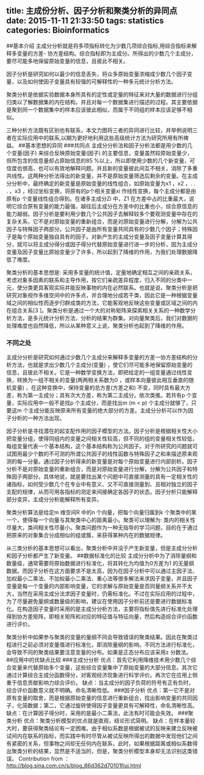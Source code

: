 title: 主成份分析、因子分析和聚类分析的异同点
date: 2015-11-11 21:33:50
tags: statistics
categories: Bioinformatics
---
##基本介绍
主成分分析就是将多项指标转化为少数几项综合指标,用综合指标来解释多变量的方差- 协方差结构。综合指标即为主成分。所得出的少数几个主成分，要尽可能多地保留原始变量的信息，且彼此不相关。

因子分析是研究如何以最少的信息丢失，将众多原始变量浓缩成少数几个因子变量，以及如何使因子变量具有较强的可解释性的一种多元统计分析方法。

聚类分析是依据实验数据本身所具有的定性或定量的特征来对大量的数据进行分组归类以了解数据集的内在结构，并且对每一个数据集进行描述的过程。其主要依据是聚到同一个数据集中的样本应该彼此相似，而属于不同组的样本应该足够不相似。

三种分析方法既有区别也有联系，本文力图将三者的异同进行比较，并举例说明三者在实际应用中的联系,以期为更好地利用这些高级统计方法为研究所用有所裨益。
##基本思想的异同
###共同点
主成分分析法和因子分析法都是用少数的几个变量(因子) 来综合反映原始变量(因子) 的主要信息，变量虽然较原始变量少，但所包含的信息量却占原始信息的85 %以上，所以即使用少数的几个新变量，可信度也很高，也可以有效地解释问题。并且新的变量彼此间互不相关，消除了多重共线性。这两种分析法得出的新变量，并不是原始变量筛选后剩余的变量。在主成分分析中，最终确定的新变量是原始变量的线性组合，如原始变量为x1 ，x2 ，. . . ，x3 ，经过坐标变换，将原有的p个相关变量xi 作线性变换，每个主成分都是由原有p 个变量线性组合得到。在诸多主成分Zi 中，Z1 在方差中占的比重最大，说明它综合原有变量的能力最强，越往后主成分在方差中的比重也小，综合原信息的能力越弱。因子分析是要利用少数几个公共因子去解释较多个要观测变量中存在的复杂关系，它不是对原始变量的重新组合，而是对原始变量进行分解，分解为公共因子与特殊因子两部分。公共因子是由所有变量共同具有的少数几个因子；特殊因子是每个原始变量独自具有的因子。对新产生的主成分变量及因子变量计算其得分，就可以将主成分得分或因子得分代替原始变量进行进一步的分析，因为主成分变量及因子变量比原始变量少了许多，所以起到了降维的作用，为我们处理数据降低了难度。

聚类分析的基本思想是: 采用多变量的统计值，定量地确定相互之间的亲疏关系，考虑对象多因素的联系和主导作用，按它们亲疏差异程度，归入不同的分类中一元，使分类更具客观实际并能反映事物的内在必然联系。也就是说，聚类分析是把研究对象视作多维空间中的许多点，并合理地分成若干类，因此它是一种根据变量域之间的相似性而逐步归群成类的方法，它能客观地反映这些变量或区域之间的内在组合关系[3 ]。聚类分析是通过一个大的对称矩阵来探索相关关系的一种数学分析方法，是多元统计分析方法，分析的结果为群集。对向量聚类后，我们对数据的处理难度也自然降低，所以从某种意义上说，聚类分析也起到了降维的作用。
### 不同之处
主成分分析是研究如何通过少数几个主成分来解释多变量的方差一协方差结构的分析方法，也就是求出少数几个主成分(变量) ，使它们尽可能多地保留原始变量的信息，且彼此不相关。它是一种数学变换方法，即把给定的一组变量通过线性变换，转换为一组不相关的变量(两两相关系数为0 ，或样本向量彼此相互垂直的随机变量) ，在这种变换中，保持变量的总方差(方差之和) 不变，同时具有最大方差，称为第一主成分；具有次大方差，称为第二主成分。依次类推。若共有p 个变量，实际应用中一般不是找p 个主成分，而是找出m (m < p) 个主成分就够了，只要这m 个主成分能反映原来所有变量的绝大部分的方差。主成分分析可以作为因子分析的一种方法出现。

因子分析是寻找潜在的起支配作用的因子模型的方法。因子分析是根据相关性大小把变量分组，使得同组内的变量之间相关性较高，但不同的组的变量相关性较低，每组变量代表一个基本结构，这个基本结构称为公共因子。对于所研究的问题就可试图用最少个数的不可测的所谓公共因子的线性函数与特殊因子之和来描述原来观测的每一分量。通过因子分析得来的新变量是对每个原始变量进行内部剖析。因子分析不是对原始变量的重新组合，而是对原始变量进行分解，分解为公共因子和特殊因子两部分。具体地说，就是要找出某个问题中可直接测量的具有一定相关性的诸指标，如何受少数几个在专业中有意义、又不可直接测量到、且相对独立的因子支配的规律，从而可用各指标的测定来间接确定各因子的状态。因子分析只能解释部分变异，主成分分析能解释所有变异。       

聚类分析算法是给定m 维空间R 中的n 个向量，把每个向量归属到k 个聚类中的某一个，使得每一个向量与其聚类中心的距离最小。聚类可以理解为: 类内的相关性尽量大，类间相关性尽量小。聚类问题作为一种无指导的学习问题，目的在于通过把原来的对象集合分成相似的组或簇，来获得某种内在的数据规律。

从三类分析的基本思想可以看出，聚类分析中并没于产生新变量，但是主成分分析和因子分析都产生了新变量。
##数据标准化的比较
主成分分析中为了消除量纲和数量级，通常需要将原始数据进行标准化，将其转化为均值为0方差为1 的无量纲数据。而因子分析在这方面要求不是太高，因为在因子分析中可以通过主因子法、加权最小二乘法、不加权最小二乘法、重心法等很多解法来求因子变量，并且因子变量是每一个变量的内部影响变量，它的求解与原始变量是否同量纲关系并不太大，当然在采用主成分法求因子变量时，仍需标准化。不过在实际应用的过程中，为了尽量避免量纲或数量级的影响，建议在使用因子分析前还是要进行数据标准化。在构造因子变量时采用的是主成分分析方法，主要将指标值先进行标准化处理得到协方差矩阵，即相关矩阵和对应的特征值与特征向量，然后构造综合评价函数进行评价。

聚类分析中如果参与聚类的变量的量纲不同会导致错误的聚类结果。因此在聚类过程进行之前必须对变量值进行标准化，即消除量纲的影响。不同方法进行标准化，会导致不同的聚类结果要注意变量的分布。如果是正态分布应该采用z 分数法。
##应用中的优缺点比较
###主成分分析
<i class="fa fa-diamond"></i>优点：首先它利用降维技术用少数几个综合变量来代替原始多个变量，这些综合变量集中了原始变量的大部分信息。其次它通过计算综合主成分函数得分，对客观经济现象进行科学评价。再次它在应用上侧重于信息贡献影响力综合评价。
<i class="fa fa-times"></i>缺点：当主成分的因子负荷的符号有正有负时，综合评价函数意义就不明确。命名清晰性低。
###因子分析
<i class="fa fa-diamond"></i>优点：第一它不是对原有变量的取舍，而是根据原始变量的信息进行重新组合，找出影响变量的共同因子，化简数据；第二，它通过旋转使得因子变量更具有可解释性，命名清晰性高。
<i class="fa fa-times"></i>缺点：在计算因子得分时，采用的是最小二乘法，此法有时可能会失效。
###聚类分析
<i class="fa fa-diamond"></i>优点：聚类分析模型的优点就是直观，结论形式简明。
<i class="fa fa-times"></i>缺点：在样本量较大时，要获得聚类结论有一定困难。由于相似系数是根据被试的反映来建立反映被试间内在联系的指标，而实践中有时尽管从被试反映所得出的数据中发现他们之间有紧密的关系，但事物之间却无任何内在联系，此时，如果根据距离或相似系数得出聚类分析的结果，显然是不适当的，但是，聚类分析模型本身却无法识别这类错误。
Contribution from ：http://blog.sina.com.cn/s/blog_66d362d70101fiuj.html